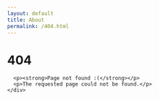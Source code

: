 ```yaml
---
layout: default
title: About
permalink: /404.html
---
```


<div class="container">
    <div class="section txt-center py-4">
      <h1>404</h1>

      <p><strong>Page not found :(</strong></p>
      <p>The requested page could not be found.</p>
    </div>
</div>